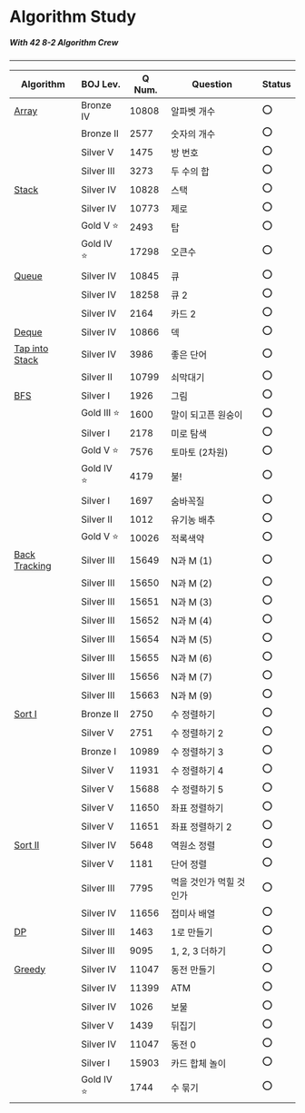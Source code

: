 # Algorithm Study
##### With 42 8-2 Algorithm Crew

---
Algorithm|BOJ Lev.|Q Num.|Question|Status
--|--|--|--|--|
[Array](https://github.com/h-beeen/Algorithm/tree/master/0x03_Array)|Bronze IV|10808|알파벳 개수|:o:
&nbsp;|Bronze II|2577|숫자의 개수|:o:
&nbsp;|Silver V|1475|방 번호|:o:
&nbsp;|Silver III|3273|두 수의 합|:o:
[Stack](https://github.com/h-beeen/Algorithm/tree/master/0x05_Stack)|Silver IV|10828|스택|:o:
&nbsp;|Silver IV|10773|제로|:o:
&nbsp;|Gold V :star:|2493|탑|:o:
&nbsp;|Gold IV :star:|17298|오큰수|:o:
[Queue](https://github.com/h-beeen/Algorithm/tree/master/0x06_Queue)|Silver IV|10845|큐|:o:
&nbsp;|Silver IV|18258|큐 2|:o:
&nbsp;|Silver IV|2164|카드 2|:o:
[Deque](https://github.com/h-beeen/Algorithm/tree/master/0x07_Deque)|Silver IV|10866|덱|:o:
[Tap into Stack](https://github.com/h-beeen/Algorithm/tree/master/0x08_Utilization%20of%20Stack)|Silver IV|3986|좋은 단어|:o:
&nbsp;|Silver II|10799|쇠막대기|:o:
[BFS](https://github.com/h-beeen/Algorithm/tree/master/0x09_Breadth%20First%20Search%5BBFS%5D)|Silver I|1926|그림|:o:
&nbsp;|Gold III :star:|1600|말이 되고픈 원숭이|:o:
&nbsp;|Silver I|2178|미로 탐색|:o:
&nbsp;|Gold V :star:|7576|토마토 (2차원)|:o:
&nbsp;|Gold IV :star:|4179|불!|:o:
&nbsp;|Silver I|1697|숨바꼭질|:o:
&nbsp;|Silver II|1012|유기농 배추|:o:
&nbsp;|Gold V :star:|10026|적록색약|:o:
[Back Tracking](https://github.com/h-beeen/Algorithm_Study/tree/master/0x0C_Back%20Tracking)|Silver III|15649|N과 M (1)|:o:
&nbsp;|Silver III|15650|N과 M (2)|:o:
&nbsp;|Silver III|15651|N과 M (3)|:o:
&nbsp;|Silver III|15652|N과 M (4)|:o:
&nbsp;|Silver III|15654|N과 M (5)|:o:
&nbsp;|Silver III|15655|N과 M (6)|:o:
&nbsp;|Silver III|15656|N과 M (7)|:o:
&nbsp;|Silver III|15663|N과 M (9)|:o:
[Sort I](https://github.com/h-beeen/Algorithm_Study/tree/master/0x0E_Sort_I)|Bronze II|2750|수 정렬하기|:o:
&nbsp;|Silver V|2751|수 정렬하기 2|:o:
&nbsp;|Bronze I|10989|수 정렬하기 3|:o:
&nbsp;|Silver V|11931|수 정렬하기 4|:o:
&nbsp;|Silver V|15688|수 정렬하기 5|:o:
&nbsp;|Silver V|11650|좌표 정렬하기|:o:
&nbsp;|Silver V|11651|좌표 정렬하기 2|:o:
[Sort II](https://github.com/h-beeen/Algorithm_Study/tree/master/0x0F_Sort_II)|Silver IV|5648|역원소 정렬|:o:
&nbsp;|Silver V|1181|단어 정렬|:o:
&nbsp;|Silver III|7795|먹을 것인가 먹힐 것인가|:o:
&nbsp;|Silver IV|11656|접미사 배열|:o:
[DP](https://github.com/h-beeen/Algorithm/tree/master/0x10_Dynamic%20Programming%5BDP%5D)|Silver III|1463|1로 만들기|:o:
&nbsp;|Silver III|9095|1, 2, 3 더하기|:o:
[Greedy](https://github.com/h-beeen/Algorithm/tree/master/0x11_Greedy)|Silver IV|11047|동전 만들기|:o:
&nbsp;|Silver IV|11399|ATM|:o:
&nbsp;|Silver IV|1026|보물|:o:
&nbsp;|Silver V|1439|뒤집기|:o:
&nbsp;|Silver IV|11047|동전 0|:o:
&nbsp;|Silver I|15903|카드 합체 놀이|:o:
&nbsp;|Gold IV :star:|1744|수 묶기|:o:
